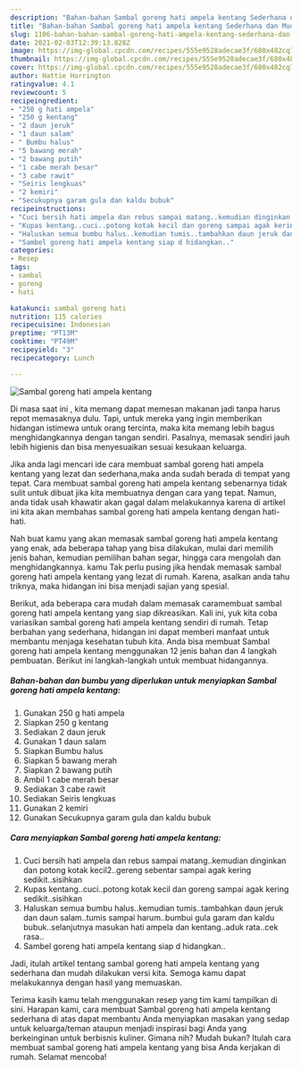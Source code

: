```yaml
---
description: "Bahan-bahan Sambal goreng hati ampela kentang Sederhana dan Mudah Dibuat"
title: "Bahan-bahan Sambal goreng hati ampela kentang Sederhana dan Mudah Dibuat"
slug: 1106-bahan-bahan-sambal-goreng-hati-ampela-kentang-sederhana-dan-mudah-dibuat
date: 2021-02-03T12:39:13.828Z
image: https://img-global.cpcdn.com/recipes/555e9528adecae3f/680x482cq70/sambal-goreng-hati-ampela-kentang-foto-resep-utama.jpg
thumbnail: https://img-global.cpcdn.com/recipes/555e9528adecae3f/680x482cq70/sambal-goreng-hati-ampela-kentang-foto-resep-utama.jpg
cover: https://img-global.cpcdn.com/recipes/555e9528adecae3f/680x482cq70/sambal-goreng-hati-ampela-kentang-foto-resep-utama.jpg
author: Hattie Harrington
ratingvalue: 4.1
reviewcount: 5
recipeingredient:
- "250 g hati ampela"
- "250 g kentang"
- "2 daun jeruk"
- "1 daun salam"
- " Bumbu halus"
- "5 bawang merah"
- "2 bawang putih"
- "1 cabe merah besar"
- "3 cabe rawit"
- "Seiris lengkuas"
- "2 kemiri"
- "Secukupnya garam gula dan kaldu bubuk"
recipeinstructions:
- "Cuci bersih hati ampela dan rebus sampai matang..kemudian dinginkan dan potong kotak kecil2..gereng sebentar sampai agak kering sedikit..sisihkan"
- "Kupas kentang..cuci..potong kotak kecil dan goreng sampai agak kering sedikit..sisihkan"
- "Haluskan semua bumbu halus..kemudian tumis..tambahkan daun jeruk dan daun salam..tumis sampai harum..bumbui gula garam dan kaldu bubuk..selanjutnya masukan hati ampela dan kentang..aduk rata..cek rasa.."
- "Sambel goreng hati ampela kentang siap d hidangkan.."
categories:
- Resep
tags:
- sambal
- goreng
- hati

katakunci: sambal goreng hati 
nutrition: 115 calories
recipecuisine: Indonesian
preptime: "PT13M"
cooktime: "PT49M"
recipeyield: "3"
recipecategory: Lunch

---
```



![Sambal goreng hati ampela kentang](https://img-global.cpcdn.com/recipes/555e9528adecae3f/680x482cq70/sambal-goreng-hati-ampela-kentang-foto-resep-utama.jpg)

Di masa  saat ini , kita memang dapat memesan makanan jadi tanpa harus repot memasaknya dulu. Tapi, untuk mereka yang ingin memberikan hidangan istimewa untuk orang tercinta, maka kita memang lebih bagus menghidangkannya dengan tangan sendiri. Pasalnya, memasak sendiri jauh lebih higienis dan bisa menyesuaikan sesuai kesukaan keluarga.

Jika anda lagi mencari ide cara membuat sambal goreng hati ampela kentang yang lezat dan sederhana,maka anda sudah berada di tempat yang tepat. Cara membuat sambal goreng hati ampela kentang  sebenarnya tidak sulit untuk dibuat jika kita membuatnya dengan cara yang tepat. Namun, anda tidak usah khawatir akan gagal dalam melakukannya 
karena di artikel ini kita akan membahas sambal goreng hati ampela kentang dengan hati-hati.  



Nah buat kamu yang akan memasak sambal goreng hati ampela kentang yang enak, ada beberapa tahap yang bisa dilakukan, mulai dari memilih jenis bahan, kemudian pemilihan bahan segar, hingga cara mengolah dan menghidangkannya. kamu Tak perlu pusing jika hendak memasak sambal goreng hati ampela kentang yang lezat di rumah. Karena, asalkan anda  tahu triknya, maka hidangan ini bisa menjadi sajian yang spesial.

Berikut, ada beberapa cara mudah dalam memasak caramembuat sambal goreng hati ampela kentang yang siap dikreasikan. Kali ini, yuk kita coba variasikan sambal goreng hati ampela kentang sendiri di rumah. Tetap berbahan yang sederhana, hidangan ini dapat memberi manfaat untuk membantu menjaga kesehatan tubuh kita. Anda bisa membuat Sambal goreng hati ampela kentang menggunakan 12 jenis bahan dan 4 langkah pembuatan. Berikut ini langkah-langkah untuk membuat hidangannya.

<!--inarticleads1-->

##### Bahan-bahan dan bumbu yang diperlukan untuk menyiapkan Sambal goreng hati ampela kentang:

1. Gunakan 250 g hati ampela
1. Siapkan 250 g kentang
1. Sediakan 2 daun jeruk
1. Gunakan 1 daun salam
1. Siapkan  Bumbu halus
1. Siapkan 5 bawang merah
1. Siapkan 2 bawang putih
1. Ambil 1 cabe merah besar
1. Sediakan 3 cabe rawit
1. Sediakan Seiris lengkuas
1. Gunakan 2 kemiri
1. Gunakan Secukupnya garam gula dan kaldu bubuk




<!--inarticleads2-->

##### Cara menyiapkan Sambal goreng hati ampela kentang:

1. Cuci bersih hati ampela dan rebus sampai matang..kemudian dinginkan dan potong kotak kecil2..gereng sebentar sampai agak kering sedikit..sisihkan
1. Kupas kentang..cuci..potong kotak kecil dan goreng sampai agak kering sedikit..sisihkan
1. Haluskan semua bumbu halus..kemudian tumis..tambahkan daun jeruk dan daun salam..tumis sampai harum..bumbui gula garam dan kaldu bubuk..selanjutnya masukan hati ampela dan kentang..aduk rata..cek rasa..
1. Sambel goreng hati ampela kentang siap d hidangkan..




Jadi, itulah artikel tentang  sambal goreng hati ampela kentang  yang sederhana dan mudah dilakukan versi kita. Semoga kamu dapat melakukannya dengan hasil yang memuaskan. 

Terima kasih kamu telah menggunakan resep yang tim kami tampilkan di sini. Harapan kami, cara membuat  Sambal goreng hati ampela kentang sederhana di atas dapat membantu Anda menyiapkan masakan yang sedap untuk keluarga/teman ataupun menjadi inspirasi bagi Anda yang berkeinginan untuk berbisnis kuliner. Gimana nih? Mudah bukan? Itulah cara membuat sambal goreng hati ampela kentang yang bisa Anda kerjakan di rumah. Selamat mencoba!

